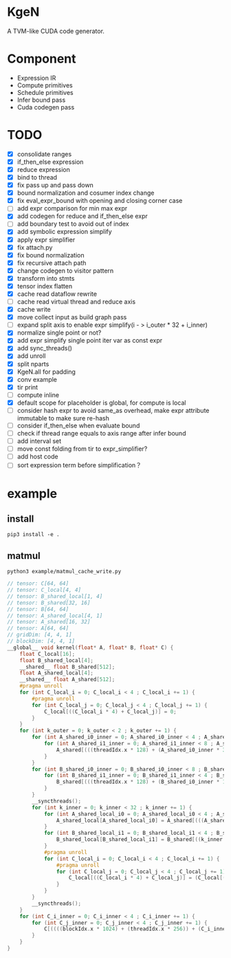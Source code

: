 # KgeN
A TVM-like CUDA code generator.

# Component
* Expression IR
* Compute primitives
* Schedule primitives
* Infer bound pass
* Cuda codegen pass

# TODO
- [x] consolidate ranges
- [x] if_then_else expression
- [x] reduce expression
- [x] bind to thread
- [x] fix pass up and pass down
- [x] bound normalization and cosumer index change
- [x] fix eval_expr_bound with opening and closing corner case
- [ ] add expr comparison for min max expr
- [x] add codegen for reduce and if_then_else expr
- [ ] add boundary test to avoid out of index
- [x] add symbolic expression simplify
- [x] apply expr simplifier
- [x] fix attach.py
- [x] fix bound normalization
- [x] fix recursive attach path
- [x] change codegen to visitor pattern
- [x] transform into stmts
- [x] tensor index flatten 
- [x] cache read dataflow rewrite
- [ ] cache read virtual thread and reduce axis
- [x] cache write
- [x] move collect input as build graph pass
- [ ] expand split axis to enable expr simplify(i - > i_outer * 32 + i_inner)
- [x] normalize single point or not?
- [x] add expr simplify single point iter var as const expr
- [x] add sync_threads()
- [x] add unroll
- [x] split nparts
- [x] KgeN.all for padding
- [x] conv example
- [x] tir print
- [ ] compute inline
- [x] default scope for placeholder is global, for compute is local
- [ ] consider hash expr to avoid same_as overhead, make expr attribute immutable to make sure re-hash
- [ ] consider if_then_else when evaluate bound
- [ ] check if thread range equals to axis range after infer bound
- [ ] add interval set
- [ ] move const folding from tir to expr_simplifier?
- [ ] add host code
- [ ] sort expression term before simplification？

# example
## install
```
pip3 install -e .
```

## matmul
```
python3 example/matmul_cache_write.py
```

```c
// tensor: C[64, 64]
// tensor: C_local[4, 4]
// tensor: B_shared_local[1, 4]
// tensor: B_shared[32, 16]
// tensor: B[64, 64]
// tensor: A_shared_local[4, 1]
// tensor: A_shared[16, 32]
// tensor: A[64, 64]
// gridDim: [4, 4, 1]
// blockDim: [4, 4, 1]
__global__ void kernel(float* A, float* B, float* C) {
    float C_local[16];
    float B_shared_local[4];
    __shared__ float B_shared[512];
    float A_shared_local[4];
    __shared__ float A_shared[512];
    #pragma unroll
    for (int C_local_i = 0; C_local_i < 4 ; C_local_i += 1) {
        #pragma unroll
        for (int C_local_j = 0; C_local_j < 4 ; C_local_j += 1) {
            C_local[((C_local_i * 4) + C_local_j)] = 0;
        }
    }
    for (int k_outer = 0; k_outer < 2 ; k_outer += 1) {
        for (int A_shared_i0_inner = 0; A_shared_i0_inner < 4 ; A_shared_i0_inner += 1) {
            for (int A_shared_i1_inner = 0; A_shared_i1_inner < 8 ; A_shared_i1_inner += 1) {
                A_shared[(((threadIdx.x * 128) + (A_shared_i0_inner * 32)) + ((threadIdx.y * 8) + A_shared_i1_inner))] = A[((((threadIdx.x * 256) + (A_shared_i0_inner * 64)) + (blockIdx.x * 1024)) + (((threadIdx.y * 8) + A_shared_i1_inner) + (k_outer * 32)))];
            }
        }
        for (int B_shared_i0_inner = 0; B_shared_i0_inner < 8 ; B_shared_i0_inner += 1) {
            for (int B_shared_i1_inner = 0; B_shared_i1_inner < 4 ; B_shared_i1_inner += 1) {
                B_shared[(((threadIdx.x * 128) + (B_shared_i0_inner * 16)) + ((threadIdx.y * 4) + B_shared_i1_inner))] = B[((((threadIdx.x * 512) + (B_shared_i0_inner * 64)) + (k_outer * 2048)) + (((threadIdx.y * 4) + B_shared_i1_inner) + (blockIdx.y * 16)))];
            }
        }
        __syncthreads();
        for (int k_inner = 0; k_inner < 32 ; k_inner += 1) {
            for (int A_shared_local_i0 = 0; A_shared_local_i0 < 4 ; A_shared_local_i0 += 1) {
                A_shared_local[A_shared_local_i0] = A_shared[(((A_shared_local_i0 * 32) + (threadIdx.x * 128)) + k_inner)];
            }
            for (int B_shared_local_i1 = 0; B_shared_local_i1 < 4 ; B_shared_local_i1 += 1) {
                B_shared_local[B_shared_local_i1] = B_shared[((k_inner * 16) + (B_shared_local_i1 + (threadIdx.y * 4)))];
            }
            #pragma unroll
            for (int C_local_i = 0; C_local_i < 4 ; C_local_i += 1) {
                #pragma unroll
                for (int C_local_j = 0; C_local_j < 4 ; C_local_j += 1) {
                    C_local[((C_local_i * 4) + C_local_j)] = (C_local[((C_local_i * 4) + C_local_j)] + (A_shared_local[C_local_i] * B_shared_local[C_local_j]));
                }
            }
        }
        __syncthreads();
    }
    for (int C_i_inner = 0; C_i_inner < 4 ; C_i_inner += 1) {
        for (int C_j_inner = 0; C_j_inner < 4 ; C_j_inner += 1) {
            C[((((blockIdx.x * 1024) + (threadIdx.x * 256)) + (C_i_inner * 64)) + (((blockIdx.y * 16) + (threadIdx.y * 4)) + C_j_inner))] = C_local[((C_i_inner * 4) + C_j_inner)];
        }
    }
}
```